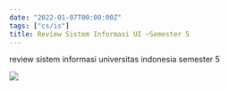 ```yaml
---
date: "2022-01-07T00:00:00Z"
tags: ["cs/is"]
title: Review Sistem Informasi UI ~Semester 5
---
```


review sistem informasi universitas indonesia semester 5

![](https://catatankemalasan.files.wordpress.com/2022/01/screenshot-2022-01-07-204913.png)

